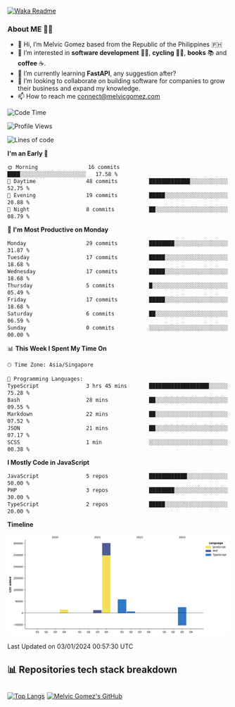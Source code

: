 [![Waka Readme](https://github.com/melvicgomez/melvicgomez/actions/workflows/main.yml/badge.svg)](https://github.com/melvicgomez/melvicgomez/actions/workflows/main.yml)

### **About ME 🚴🏻** 
- 👋 Hi, I’m Melvic Gomez based from the Republic of the Philippines 🇵🇭
- 👀 I’m interested in **software development** 👨‍💻, **cycling** 🚴‍♂️, **books** 📚 and **coffee** ☕. 
- 🌱 I’m currently learning **FastAPI**, any suggestion after?
- 💞️ I’m looking to collaborate on building software for companies to grow their business and expand my knowledge.
- 📫 How to reach me <connect@melvicgomez.com>
 
<!--START_SECTION:waka-->
![Code Time](http://img.shields.io/badge/Code%20Time-2%2C746%20hrs%2018%20mins-blue)

![Profile Views](http://img.shields.io/badge/Profile%20Views-0-blue)

![Lines of code](https://img.shields.io/badge/From%20Hello%20World%20I%27ve%20Written-414.1%20thousand%20lines%20of%20code-blue)

**I'm an Early 🐤** 

```text
🌞 Morning                16 commits          ████░░░░░░░░░░░░░░░░░░░░░   17.58 % 
🌆 Daytime                48 commits          █████████████░░░░░░░░░░░░   52.75 % 
🌃 Evening                19 commits          █████░░░░░░░░░░░░░░░░░░░░   20.88 % 
🌙 Night                  8 commits           ██░░░░░░░░░░░░░░░░░░░░░░░   08.79 % 
```
📅 **I'm Most Productive on Monday** 

```text
Monday                   29 commits          ████████░░░░░░░░░░░░░░░░░   31.87 % 
Tuesday                  17 commits          █████░░░░░░░░░░░░░░░░░░░░   18.68 % 
Wednesday                17 commits          █████░░░░░░░░░░░░░░░░░░░░   18.68 % 
Thursday                 5 commits           █░░░░░░░░░░░░░░░░░░░░░░░░   05.49 % 
Friday                   17 commits          █████░░░░░░░░░░░░░░░░░░░░   18.68 % 
Saturday                 6 commits           ██░░░░░░░░░░░░░░░░░░░░░░░   06.59 % 
Sunday                   0 commits           ░░░░░░░░░░░░░░░░░░░░░░░░░   00.00 % 
```


📊 **This Week I Spent My Time On** 

```text
🕑︎ Time Zone: Asia/Singapore

💬 Programming Languages: 
TypeScript               3 hrs 45 mins       ███████████████████░░░░░░   75.28 % 
Bash                     28 mins             ██░░░░░░░░░░░░░░░░░░░░░░░   09.55 % 
Markdown                 22 mins             ██░░░░░░░░░░░░░░░░░░░░░░░   07.52 % 
JSON                     21 mins             ██░░░░░░░░░░░░░░░░░░░░░░░   07.17 % 
SCSS                     1 min               ░░░░░░░░░░░░░░░░░░░░░░░░░   00.38 % 
```

**I Mostly Code in JavaScript** 

```text
JavaScript               5 repos             ████████████░░░░░░░░░░░░░   50.00 % 
PHP                      3 repos             ████████░░░░░░░░░░░░░░░░░   30.00 % 
TypeScript               2 repos             █████░░░░░░░░░░░░░░░░░░░░   20.00 % 
```



**Timeline**

![Lines of Code chart](https://raw.githubusercontent.com/melvicgomez/melvicgomez/master/assets/bar_graph.png)


 Last Updated on 03/01/2024 00:57:30 UTC
<!--END_SECTION:waka-->


## 📊 Repositories tech stack breakdown
<div style="display:inline-flex;">

<div style="margin-right:5px;">

[![Top Langs](https://github-readme-stats.vercel.app/api/top-langs/?username=melvicgomez&count_private=true&show_icons=true&bg_color=202124&title_color=D12A1E&icon_color=FAD127&text_color=ffffff)](https://melvicgomez.com)
</div>

[![Melvic Gomez's GitHub](https://github-readme-stats.vercel.app/api?username=melvicgomez&count_private=true&show_icons=true&bg_color=202124&title_color=D12A1E&icon_color=FAD127&text_color=ffffff)](https://github.com/melvicgomez)
<div>
